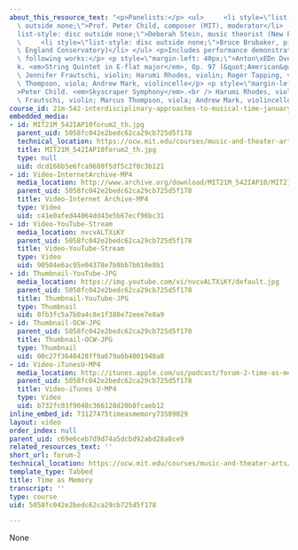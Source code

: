 ```yaml
---
about_this_resource_text: "<p>Panelists:</p> <ul>     <li style=\"list-style: disc\
  \ outside none;\">Prof. Peter Child, composer (MIT), moderator</li>     <li style=\"\
  list-style: disc outside none;\">Deborah Stein, music theorist (New England Conservatory)</li>\
  \     <li style=\"list-style: disc outside none;\">Bruce Brubaker, pianist (New\
  \ England Conservatory)</li> </ul> <p>Includes performance demonstrations of the\
  \ following works:</p> <p style=\"margin-left: 40px;\">Anton\xEDn Dvo\u0159\xE1\
  k. <em>String Quintet in E-flat major</em>, Op. 97 (&quot;American&quot;)<br />\
  \ Jennifer Frautschi, violin; Harumi Rhodes, violin; Roger Tapping, viola; Marcus\
  \ Thompson, viola; Andrew Mark, violincello</p> <p style=\"margin-left: 40px;\"\
  >Peter Child. <em>Skyscraper Symphony</em>.<br /> Harumi Rhodes, violin; Jennifer\
  \ Frautschi, violin; Marcus Thompson, viola; Andrew Mark, violincello</p>"
course_id: 21m-542-interdisciplinary-approaches-to-musical-time-january-iap-2010
embedded_media:
- id: MIT21M_542IAP10forum2_th.jpg
  parent_uid: 5058fc042e2bedc62ca29cb725d5f178
  technical_location: https://ocw.mit.edu/courses/music-and-theater-arts/21m-542-interdisciplinary-approaches-to-musical-time-january-iap-2010/forums-and-concerts/forum-2/MIT21M_542IAP10forum2_th.jpg
  title: MIT21M_542IAP10forum2_th.jpg
  type: null
  uid: dcd166b5e6fca9680f5df5c2f0c3b121
- id: Video-InternetArchive-MP4
  media_location: http://www.archive.org/download/MIT21M_542IAP10/MIT21M_542IAP10forum2_300k.mp4
  parent_uid: 5058fc042e2bedc62ca29cb725d5f178
  title: Video-Internet Archive-MP4
  type: Video
  uid: c41e0afed44064dd43e5b67ecf96bc31
- id: Video-YouTube-Stream
  media_location: nvcvALTXiKY
  parent_uid: 5058fc042e2bedc62ca29cb725d5f178
  title: Video-YouTube-Stream
  type: Video
  uid: 90504e6ac95e04378e7b9bb7b010e8b1
- id: Thumbnail-YouTube-JPG
  media_location: https://img.youtube.com/vi/nvcvALTXiKY/default.jpg
  parent_uid: 5058fc042e2bedc62ca29cb725d5f178
  title: Thumbnail-YouTube-JPG
  type: Thumbnail
  uid: 0fb3fc5a7b0a4c8e1f380e72eee7e8a9
- id: Thumbnail-OCW-JPG
  parent_uid: 5058fc042e2bedc62ca29cb725d5f178
  title: Thumbnail-OCW-JPG
  type: Thumbnail
  uid: 00c27f3648428ff9a679a6b4001948a8
- id: Video-iTunesU-MP4
  media_location: http://itunes.apple.com/us/podcast/forum-2-time-as-memory/id436821652?i=93862554
  parent_uid: 5058fc042e2bedc62ca29cb725d5f178
  title: Video-iTunes U-MP4
  type: Video
  uid: b732fc03f9048c366128d20b8fcaeb12
inline_embed_id: 73127475timeasmemory73589029
layout: video
order_index: null
parent_uid: c69e6ceb7d9d74a5dcbd92abd28a8ce9
related_resources_text: ''
short_url: forum-2
technical_location: https://ocw.mit.edu/courses/music-and-theater-arts/21m-542-interdisciplinary-approaches-to-musical-time-january-iap-2010/forums-and-concerts/forum-2
template_type: Tabbed
title: Time as Memory
transcript: ''
type: course
uid: 5058fc042e2bedc62ca29cb725d5f178

---
```

None